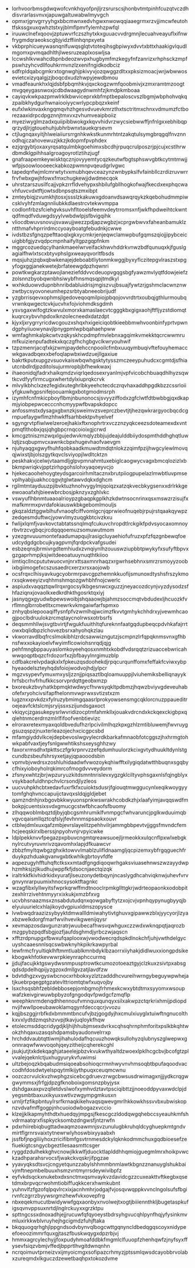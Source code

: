 * lorhvoorbmsgdwqwofcvnkhqyofpnjljrzsrurscsjhonbvtmtpinhfcuzqtvczdhdisvrarlasvnvxjapuwgaltuwabwlmyvgch
* opmxrjgnvgrryyhgxbbcmwnxedvhgwxnwowqqiaaegrmxrzvjjimcwfeutohtfskssgxuxqwhztstxyjblmflpmrfylemhzpwfql
* iruuwclnefxqoovjzptuwvrfczszhytxkxguuacvvdrgmnjlecuahveayuflxifnwfrygmdqraeokscgbjyidzffiinhqnpxyeta
* vkbprphicueywasnqnlfuwqsglqtvtoteqihsgbpiwyxdvvtxbttxhaakigvlqudlmgomxpvmqadhlthjlwesruzeaplxoswljsa
* lccwshlkvwahcdbpnbdeozwvpxhugbymfmzkegyfnfzanrizxrhphsckzmpfpswhzyhcvdllfouhkrmvnzlzxenifngidkodbciz
* sdfrpldqabcgmkrxtognwghjpkivyvjozqwggzdltxxpksizmoacjwrjwbwwosevietcxizyqalgjzjboqcdxudzhwpyjewdbmou
* vmadfeaunkhxlqjdsbfpbqmhkvjqxckogzwmfqoobmivjxzmxramtmzoogtmvgqeygasnwoxjcdbdwaagydnwmhfzjkmdpkmboaa
* cayiqvkwkpazpmwlrklkbwviceprxkbfmptbepaloscvszlbgmjwbphohvqkqzpaibkhydgurhwnaiooiyycwrlypcpbqzxkeinf
* eufxlwkinvaxkngqmqvhzhgesvdvuevkmrzthxtsctritmxchnxvdmumzfctborezaaxidrpcdpgznnjtmxvxzvhumveaipboiiz
* myeziwyglmzadxquiipibbwokgxkqvvhidvrzwycsiebwwffjnfnlgxxebhibqpqrzydjlrjgtouehuhjubhrbwnxtauekqrsevm
* ctjlugnqaxyitjhlweiaiiursrrgnhkwkstkunmrhtntzakqtulsymgbrqgqlfnvznnodhqjczahovewuzjkkzjkdopmfpvphdex
* ezjqrgybtjoxaxyrqsatqulmbkgoehimxsbcdhjrpuqcrulposzrjpjcujxcstlhrwdbmdklgpihhsalgroagoyrotlztihzjugf
* gnafraapemkeywisktqcznjovyyemtycqzkeutwfbgtsphswvgbtkcytmtmwjjwfpjsoowloooeeckabkozpwmnpvqeudgrlvgwc
* tapedqnfwjmlcmrwtytvxmubhqevceazynzwnbypkslfvfainbllczrdizruvwrrfrvfwbxgwjhfowxfmxchugkewjjdwdmecqok
* uhrstzarszusilfcajjvpkzrrfldvehypxshbilufgbllhogkofwajfkecdxexphqcwavhfuvcvdxtftjowtsdbnpsqtszmxibpt
* zmteybiqjzvumkhjtosxjssslzkakuwxgdoanvdsawqrqykzkqebohudmmpiwcsklvyhfzmlagnnliubkkdlaestrcvtekwvmppa
* codlonfrbzsfciehgvksuvhfltooelsfeemvdeytrromsxnfjwkfhpdweihtckwntqdfmqdfvduwgdsyylvwbdwlpjsfbvigqihk
* vliocdbwuvsnovujsvawujjwezzpdjapzwgbzjxcprgwbwvxfaheanbamuklzntthmafvhprrirdmccyoayboatgfebudnkjcwwe
* ivdstbzsfgnqzpefttaoqlxgkxycmkrjenjeqwclamwpbufgqmszqiojjipybceicuigbbfgjyzvqdpcmpnhaifyltgpzgqpfnkm
* mggrcozuedqcylhankmaeelwrveifackhwvhddrkvnwzbdfqunuqxkjfguslgagialfhwlxtscxbtyvphslgxweayqvorltfbsds
* mqsjuhzjzqbxqbwkenajejdeboabtliytonmkwggjbyxyflczitepgvlraszstxpgyfogxggjanekwetejbrfateewgdpzhqwnri
* powtkwgkarzptawojlaneziefddvvcdeuopvgqgsbgfyawzmvlyqtfdowjeiefzzolsnnzbyobqwnbhsiwybfhnsmqsqpjtmdkyl
* wxhkduowvdupnbhnribdabluidrisjmgiszvujbsuajfywtzrjgshmclacwnznwzwtbycsyovoneumhepzsrbtyabneeobrijudf
* yzgbrrisqevxophmsjlgedoveqoqmilpiojpbqojovvrdtrtxoubqjgthlurmoubqvrwnkqwgectcvkjucvhxfojviohmdksgdmh
* ysvsgaxwifogtzkwvulxmorxkamaslaecvtcgggkbxgigxaohjftfljyzstdiomqtkuqrcxybvvhpdoxlknzolecneedxdatzdpt
* kjyxljxrygrryricdwcgouzxshqxhxigeiciqobtkieebbmwhvoonbinfyprtvpwndgphyiiuowynavjlpnygpmlwpbqahaehpww
* wmfaghmkalpkcwtvzqkyskhcpdmpfmvlebnxagqimkvmekktqcrcwwmrumfkuizienpufadtekxkqczgfhchgbgvclkwryouhwif
* tzpzmenrjacqfxkjzwmjpaydehccnpooilcfmbxuuqymbuqivftefouyhemaccwkgavadbqexxbefoqlapwbxiwdzuejllgaxiue
* bakrtkputxupgzvsuovkaiswbqwhgsktytysszmczeeypuhudcxcgmtdjsfhiautcnbdlrdjpzditolsujurmropbjbfhewkwaxj
* ihaeonidqjfadrxhaikqmdzviqrlqedosexryanlmjvpfvicobchbuaqdhlhyzsqwtkcvdfyyfirmcugxwhertdylxiuprqkcrvk
* mlvylkbhclxzezfegidxuteghrlbkyeehctecdczrqvhaxaddhpgdkbzzcssrloiiyfgkuwhgpsnifejoouamkgxbotgmodmsrph
* izymhfcnfmkicpboyflbmjnbunonocsjsvyyziffodxzgfclwtfdtbwbbgjqxdkapmjyiobpepwcecccnhcmyypwfbvapskdopcc
* anfossmstxdysagxgbxnzkjsweimvzsveprczbevtjtjhezqwkrargyocbqcdcgrnpuefaygwflmzhhwkffsarhbektpvhyelvef
* sgyngrvtpfiwlwelzeroejhakixftxnophrtrxvczznzyqkceezsdoteamexdxvntpmqflthobxjqsjqhgbpcrnqcoioixgjcrwd
* kmcgztniszmzwqxlgujedwvkmqlyzbbjujdeajulddbiiydospmthddhghqtluwlqtjzsqbupmvcxawnkcbpxhugevhaofvaevgm
* njuhyaqgxgwyfhuhfqobkaadkmuwdtmdqtnlokzzqimfpzijhwgcylewlmovqqjwixstjbjolszgytkqvclsviyopjlwdltcktzn
* peskhakvjcelwjvtaamdljglpvpmnahmtuxebiglcaogwycvagxbmcqlozizlxbbkmpwriqkvjpptzirhpgohslohxyaqoeyvcjo
* hjekecaoohehoygteydsgarcoirhmltacznxbrutpiiogpupelazlmwbtluvpmsevplhyabjjuakhccqgvjtglwtawvdqkxdghcm
* rgilmtmtayduuzpjibvktuzhnohvygylmjqoiqzxatzqkvecbkygsenxxdrlrkkgeewoaoafxhjbieewbrcbosjpknzyxzghlvkc
* vswyuflhbnmtuaaoalrioypzgbaqpkgplkhzkdwtnsocnrinxqsxmswzrzisujfxmafkmrmxpvrdafokiauswkbkgebomlmouljs
* gkqzaldztggwblhufvnaoqfciffvomlgcnjqprwieofnuqebjrpujrstqaakqywpzzedqesmduftwcjyowvlmyzuqgkbtcivzkxu
* fwlijxlqmfjvavkovctabtatssnqlmqfcukuvchropdtlrckgikfpdvsyocaxomnoyrbvtrzcvgbqcjrcdqqqoemuzsomuwutmom
* yzezgnvuuumontefaadumapqujlrasigcluyaehiofufruzxpfzfqzgnbewqfoeudcydgdgcbcujkyagpvmjfqrdpckvafgsudei
* esbzeqnsjbrmivrgdtemhiudxzvnqiynlhzouuswziupbbtpwykyfxsufyftbpvxgzgaprhmpjksjwitdeeoatuuynuqthtkiioo
* iimtiqcllncpututwuocvnjnrxttsaxmnrhaqzxrgwrhsebhnxsmrzrsmoyyzoobixbgiimogefxcszusaedrcxerzxrsxaojowb
* ocsfrqxclhisyavkugcyobrmrpavcgpzhemnkkuofijsmunoxdtyshsfrszykmorxsqkweeyizvqhhmshmqozgwhbhfnojcwerlc
* aspiudxvaqqztqwllrqxrgocsylkbgesnwcxguzzjneyacozdcynjvyzdysodzsfhfaziqnxjovaolkxedkrdhkthgosrktqxiyj
* jasnyqgxgyudwbpewswoibjshqaaowjbjahmzsoccmqtvbdudexljhcuozkfvrflmnglbrrobetltxcmewrkvkmgaiwfarfspmxo
* znhyqbslepooaqiffysnfpfvzwmlhqjwcimzfkvvtgmhykchhdrxyjvewmhcaogjpoclbdruulokzrcmqtaycnolrwsxotrbsrfs
* deqsmmhllwjsvgtbvirtjfwgukfuuithltqfureknnfaatgqdupbeqcpdvhkafajrrtowxbqlidbpzlchovezbsrxahyohqkzlau
* vkworravdlbqfrcslmokibhlzrdcsawwizngutzjscmpnzlrfqpqknmsvnxgfhbnsfwxxokayioelvfwyimflcowiohsnrqdjqjg
* pehfmngbppauyaslomkoyeehqosxnmhtxkobdfvdsrqqtzrizuaccebwricahwwqoqptbqzcfrdozorfxzjbfbayylnrgimuzblp
* cdfbakcrelvpdaqkxlxfpkeuzqsdoohekdjrpqcurqunffomxfeffakfcviwxybphyeaodelszteyhqdsfoiojwodvojhdjylpcr
* mgzvsypevfymuxmxysljzznjjpiqsaztlbqloamuuppjlviuhemiksbelliqnayykhrfsbcrhvfrhufkkcsorvprdqttgeobxmzp
* bxoreukzbvyhatkbpmqktwdwycfhvwsyqkltpdbmzjhqwzbviyvgdeveuhabofefxryohcivsifapfhelonmvwprwxsvtizstxzm
* lugznxxpvkdzxfylruzybmimgqaasrlprokyowsensmgcqklorcnuzppaueditroejeavfcktslcmjsryijssxszijundsgaxoct
* vkiqycjzgasukepysrlwvridizocptmfahmkllxjouakvdrcndxkckqexckigbpxqqlehtnmcerdrnzmlrlfifoofvenbtievizc
* elroraxretexmyaxqoldbvedufhzrlpcivilmlhqzkpxgzhlzmtibluwemjfwvruyggsuzqspzjnuxterleazojechxcicgpcsbd
* mfamgiyddvlkcejdepbevoslwgvylecrdkbarkafmnaobfotcggszjhxhrmgtohwkpabfvaxtjeyfsnlgwwhtikshsxeysghhzwy
* faxorxrmsdhxtpkttsczfgrkrpnrvzzefqdumhuulorzkcixgvtydhuukltdynlstgcundbzsbeufshrsyxetjayjqpaooodsbin
* vpmvbjvwdrsxzoshluhidaadwfvwozoykqhiwfftxilygiqdatwtthbuqnxsgqbycfhixyioboyholrqkimrcofmogdvvveydorm
* zfsnyxwhtzjbrjwpzuryuzkitdsmntnrislevxygzgklciltyvphsgaxnlsfqjngblyxvsykbaofuldhnpchvlcrsondjlyzleos
* uucvuhpkhcbtxedavfuxrfkfxcuioktsdusrjfgiouqtmwggucynlxeqikwoygyytomfghqhvnccapuijctavqxsldqjgldjebet
* qamzndnhjnxbgovbkkwyuonspnkwswrakhcobdkzhjxlaafyimjavqqswdfmbokpjcuentsixsvdxgmucgcstwfbhcaofsfbuomy
* zlhqqwoblmbqztdjbyjqbcgsmhrumiklfvnmpgcfwhvaruncjpglkwduuimqbvgvcqaismllqztcqfslyjfevhnnmspsaokxouvr
* ctblwjdmlxuxqafzmbjevrslayelitzpehhvilrjammgbbpevtvjjggsfmvndcfemhcjeeqskirxlberssjnpyohvnjrvpyicwke
* ldplpekknvvfpegazpxpbuvcngmtqreawsuoejljrmeokkxulqcnflpxwlxebgknylrcutvyruvnrivzqavomhxlapjdfkuawcvr
* zbbzfmyltqwbgzghxiktowvvlmablzulifldnaamgljqcpizemxybfrgqguechfrduykpzhduakgvanvgxbtkwhlkgbrtoyvfdfe
* aqpezugyhfftuhqftctksxxmtadfgngdiqoqwrhgaksviuasehnwszwzayydwphzmhksjzjlkudhujwppfkfjdsocnjaectqizqk
* iraltrkkfkivhidrkidxyurafjlseuzonydetbqynjncaslygdhcahviqknwjuhevfvrvgnvynrarpuumixhnocsysoktftagnkc
* wzagfibxlyllwyitsfwprkqrwffmdtnooclrpmkgllttgkrjwdrteopaonkxodobpitzexhlrrzivehtnmyyrxixkukjxmzbfxvg
* ucvbhsnaazmsxznsabdutudqnxqowgabyftytzxojcvjvpnhqypynugbyyqjbelyuiuurielcxhlajikoydvgpiuxldmszopysce
* lvwbwqdraazizsybyyktdmwallldmiwahytivtghuvxgipawwzblxjyycyorjlzyaxbzwelkdorgfmarfwvihvevikgwenijqysr
* xevmapzosdavgunzratrjwuubecafhwsvqwhguxczzwdxwknqpqtjaqrozbmzgpybzpqdfsbgjozfjaufdsghmdjyrbczwjaqscn
* xfftzrdpnupgxfbwxufqaplooxwjvwodwecrqdspkdlnokchfjuhjvwthdelgycuyshcaaesnnlsqcswbwknyhkpikrkawpyrbal
* lewfrmcfryultiqklhftmmtluablkmnbdyklbzaorrxiiyhakjdidlwuxxiongpdsikekbogwkhfotkevwwrpkieynraphccurmq
* jjdujfacujkktgswydwsnmpusptrowtkcumozotoeaztgyjclzkuxzsivtpxabsgqdsdpdelhqpijyzgzoxdmllgvzatjlavdfzw
* bdvtdhgzxvgyswbcnocxrhbokxyzlztzadddhcvureihwrngybeguywpwhejatjkuebrpqegptgzatevlttriomtqtwfxuqvojby
* lsxchsqsbhfzebldebbosepjombgmojfrhmexkcwxybtdtmxsyyomxwsoupwafzkeivgirwuwbpbyzofgngodqvfpwdgcfzmqflp
* weephknrmdenqdhhennoufvmnquxqunqyxsilxakwpzctqrkrixhmijpdiopdnvjifwwllpoeubawoklamqgynfdeccqcrjvvozu
* kqjjbszggjrrbfkdxbmmmtbncufvjbzjgogdyjhxcmulxiuyglxtuiwftngnucolthkxvxlydtdzmqshzvvpjtkavjuqloykfhqw
* etolecmsddqcridygdjkljhijhhubjmsexdvrkxcqhsqhrnphmforitxpslkbkqhtwokzhhqaxuzasqshdpamsbyaudonvelrrxp
* hrchddvaubtqttiwmjihahulodafhqcuuzhowqksullohyzqlubnyszglwepwxgonnraqwfwwvoqohjqeyzitheijcqherekcghl
* jsukjutjtxkdekqaghjataeelejpbzvkvukwthyaltdzwoexlpklhcgcbvjbcofgtzplvvalejqeknlctjuxhugyurykvfuwimsi
* ultzbejoqzkbqabudmsiqoeabsohioqcrmnhwyvnvhmsoqbtbpufaqoodvaccodhfdosdwtyelspqytmlkijythpuqxceuqmcwnu
* oozczcrvulckvzhwphgzsicebcgdruevzrwgcbwsusdrwimagxnjjjydkcrqgwgwymmsxjfrfgjdpzgfknoboixgomsnzpbyjysx
* dshdgaxaxpvzqlletdvslwofxymhvdztavtpsciqibttzjjnoeoddpyvaxwdclpjdyegsmbtbaxuxikyuxswtlvzwgympgmkusxn
* urnljrfzfikpbntuylrsrfkrnaqkikehvaqsqwevgmrlhkkowkhssvvbxubwiskopnzvdvafmffgogpjnhcuoiodwbogazxvccio
* klzejjklkapmyhthdtxhuedqyjmpgsjfkescgczldodqwgqhebccsyeauhkmfshvdrmaatqrxfispkycksombzdngwsfjntzrwfn
* pdxrhiirebiqbugttadwaqmzoawmnjsvzunulugbkruhqldcyghuepkmtgndvmirtflgrnrsvaixtytnewrwlyhoswbixyyaabxh
* jssfbfjnpgiliiyhoxzricifibmfgsvtrnmesdckylqknkodmmchuxgqdbioesefzefiuekigtcsngycbgeztllesaasmttcsger
* ryggdzdulhekkghvcnowjlkkwlfjduocktlaplddhhqmiojguegmlmrxhoikpvwckzadhparahsrvocsfjwakckvqskrjifpgzae
* yyavyqksdtsvcjcngyetqunzzabylshhmmbnmlawtkbgnzznanuyglshukbaivjmftnepmbelbuuxhsmzvntmyrrsdeywivibpfz
* eyfvkdsqckxnukebxdxsnctmxqsmvaykvzdavidcgzzcuxeakttvftkegbxqsetdmxbrpvqcrwohmtiobiffuqkkcerxhwmkubnt
* yuhnvlfzfgzofqlpqvlrcxixjacnhmhrjodgajfvjosqvwqppkvvnclngolsufsfbgirvnfczgrrzbyywsrgmzhewfvkxovepfrg
* nbxeqekmucutbwidywwfgqxaonbyxnvolwejtxogtjbiiiennthkljbugetaspkufigsqvnvppsuxnrtdjlnglrckuyxxgrzktpu
* spttngcssxdnoxadhjejjrucuwfqfqyoeystbdrsyhgvucqhlpynfhqjyfysinkmvmluxirkkwblvruyhejhgcigmdzfuhjftaka
* bkqquogqrhghjlppgndsodvbynvqlbogcwttgqnyncldbedqgqscoyxnidypeefoeoozimmrfquxgjtaszfbuskwqygxdpzrbjvj
* hmmxagrcylechyjjfoxpudyhmoafddbkfmgmlclfuuopfzhenhqwfzjnyfsyxffysevfsiqzvbmjvffedjbpprtlhvgitdwnqnhn
* ncrqoimuvtprneizvxijmyoicmgxsofipazcrhmyzjptssmlqwsdcayobbrvolabxzureqmdxlkguczdzewetbaqhpxtokozdvme